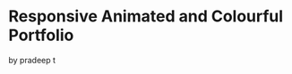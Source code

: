 # Responsive Animated and Colourful Portfolio
 by pradeep t 
<a href="https://pradeep0606.github.io/portfolio/">
